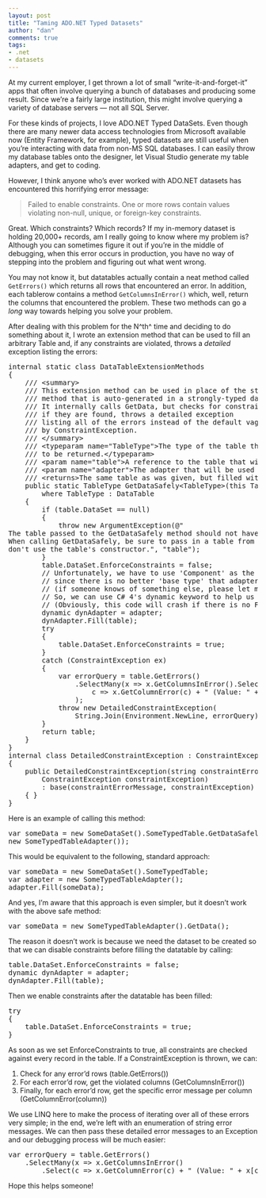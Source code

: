 ```yaml
--- 
layout: post
title: "Taming ADO.NET Typed Datasets"
author: "dan"
comments: true
tags:
- .net
- datasets
---
```


At my current employer, I get thrown a lot of small “write-it-and-forget-it” apps that often involve querying a bunch of databases and producing some result. Since we’re a fairly large institution, this might involve querying a variety of database servers — not all SQL Server.

For these kinds of projects, I love ADO.NET Typed DataSets. Even though there are many newer data access technologies from Microsoft available now (Entity Framework, for example), typed datasets are still useful when you’re interacting with data from non-MS SQL databases. I can easily throw my database tables onto the designer, let Visual Studio generate my table adapters, and get to coding.

However, I think anyone who’s ever worked with ADO.NET datasets has encountered this horrifying error message:

> Failed to enable constraints. One or more rows contain values
> violating non-null, unique, or foreign-key constraints.

Great. Which constraints? Which records? If my in-memory dataset is holding 20,000+ records, am I really going to know where my problem is? Although you can sometimes figure it out if you’re in the middle of debugging, when this error occurs in production, you have no way of stepping into the problem and figuring out what went wrong.

You may not know it, but datatables actually contain a neat method called `GetErrors()` which returns all rows that encountered an error. In addition, each tablerow contains a method `GetColumnsInError()` which, well, return the columns that encountered the problem. These two methods can go a *long* way towards helping you solve your problem.

After dealing with this problem for the N^th^ time and deciding to do something about it, I wrote an extension method that can be used to fill an arbitrary Table and, if any constraints are violated, throws a *detailed* exception listing the errors:

<pre class="brush: csharp;">
internal static class DataTableExtensionMethods
{
    /// &lt;summary>
    /// This extension method can be used in place of the standard "GetData"
    /// method that is auto-generated in a strongly-typed data dapter.
    /// It internally calls GetData, but checks for constraint errors and,
    /// if they are found, throws a detailed exception
    /// listing all of the errors instead of the default vague error message used
    /// by ConstraintException.
    /// &lt;/summary>
    /// &lt;typeparam name="TableType">The type of the table that is expected
    /// to be returned.&lt;/typeparam>
    /// &lt;param name="table">A reference to the table that will hold the data.&lt;/param>
    /// &lt;param name="adapter">The adapter that will be used to fill the table.&lt;/param>
    /// &lt;returns>The same table as was given, but filled with the appropriate data.&lt;/returns>
    public static TableType GetDataSafely&lt;TableType>(this TableType table, Component adapter)
        where TableType : DataTable
    {
        if (table.DataSet == null)
        {
            throw new ArgumentException(@"
The table passed to the GetDataSafely method should not have a null DataSet.
When calling GetDataSafely, be sure to pass in a table from a DataSet and
don't use the table's constructor.", "table");
        }
        table.DataSet.EnforceConstraints = false;
        // Unfortunately, we have to use 'Component' as the type for adapter
        // since there is no better 'base type' that adapter inherits from
        // (if someone knows of something else, please let me know!)
        // So, we can use C# 4's dynamic keyword to help us out here
        // (Obviously, this code will crash if there is no Fill() method on adapter)
        dynamic dynAdapter = adapter;
        dynAdapter.Fill(table);
        try
        {
            table.DataSet.EnforceConstraints = true;
        }
        catch (ConstraintException ex)
        {
            var errorQuery = table.GetErrors()
                .SelectMany(x => x.GetColumnsInError().Select(
                    c => x.GetColumnError(c) + " (Value: " + x[c] + ")")
                );
            throw new DetailedConstraintException(
                String.Join(Environment.NewLine, errorQuery), ex);
        }
        return table;
    }
}
internal class DetailedConstraintException : ConstraintException
{
    public DetailedConstraintException(string constraintErrorMessage,
        ConstraintException constraintException)
        : base(constraintErrorMessage, constraintException)
    { }
}
</pre>

Here is an example of calling this method:

<pre class="brush: csharp;">
var someData = new SomeDataSet().SomeTypedTable.GetDataSafely(
new SomeTypedTableAdapter());
</pre>

This would be equivalent to the following, standard approach:

<pre class="brush: csharp;">
var someData = new SomeDataSet().SomeTypedTable;
var adapter = new SomeTypedTableAdapter();
adapter.Fill(someData);
</pre>

And yes, I’m aware that this approach is even simpler, but it doesn’t work with the above safe method:

<pre class="brush: csharp;">
var someData = new SomeTypedTableAdapter().GetData();
</pre>

The reason it doesn’t work is because we need the dataset to be created so that we can disable constraints before filling the datatable by calling:

<pre class="brush: csharp;">
table.DataSet.EnforceConstraints = false;
dynamic dynAdapter = adapter;
dynAdapter.Fill(table);
</pre>

Then we enable constraints after the datatable has been filled:

<pre class="brush: csharp;">
try
{
    table.DataSet.EnforceConstraints = true;
}
</pre>

As soon as we set EnforceConstraints to true, all constraints are checked against every record in the table. If a ConstraintException is thrown, we can:

 1. Check for any error’d rows (table.GetErrors())
 2. For each error’d row, get the violated columns (GetColumnsInError())
 3. Finally, for each error’d row, get the specific error message per column (GetColumnError(column))

We use LINQ here to make the process of iterating over all of these errors very simple; in the end, we’re left with an enumeration of string error messages. We can then pass these detailed error messages to an Exception and our debugging process will be much easier:

<pre class="brush: csharp;">
var errorQuery = table.GetErrors()
    .SelectMany(x => x.GetColumnsInError()
        .Select(c => x.GetColumnError(c) + " (Value: " + x[c] + ")"));
</pre>

Hope this helps someone!